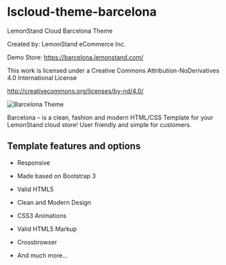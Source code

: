lscloud-theme-barcelona
=======================

LemonStand Cloud Barcelona Theme

Created by: LemonStand eCommerce Inc. 

Demo Store: https://barcelona.lemonstand.com/

This work is licensed under a Creative Commons Attribution-NoDerivatives 4.0 International License

http://creativecommons.org/licenses/by-nd/4.0/

![Barcelona Theme](https://raw.githubusercontent.com/lemonstand/lscloud-theme-barcelona/master/resources/images/barcelona-screen.png)

Barcelona – is a clean, fashion and modern HTML/CSS Template for your LemonStand cloud store! User friendly and simple for customers.


## Template features and options

* Responsive

* Made based on Bootstrap 3

* Valid HTML5

* Clean and Modern Design

* CSS3 Animations

* Valid HTML5 Markup

* Crossbrowser 
  
* And much more…  
